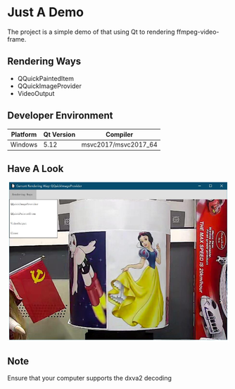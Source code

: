 # Just A Demo

The project is a simple demo of that using Qt to rendering ffmpeg-video-frame.

## Rendering Ways

* QQuickPaintedItem
* QQuickImageProvider
* VideoOutput

## Developer Environment

Platform | Qt Version | Compiler
-|-|-|
Windows | 5.12 | msvc2017/msvc2017_64

## Have A Look

![Viewer](Viewer.jpg)

## Note

Ensure that your computer supports the dxva2 decoding
